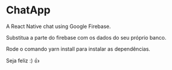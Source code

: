 # ChatApp
A React Native chat using Google Firebase.

Substitua a parte do firebase com os dados do seu próprio banco.

Rode o comando yarn install para instalar as dependências.

Seja feliz :) :+1:
